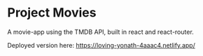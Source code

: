 # Project Movies

A movie-app using the TMDB API, built in react and react-router.

Deployed version here: https://loving-yonath-4aaac4.netlify.app/
